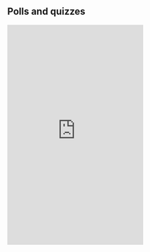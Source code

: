 ## Polls and quizzes

<iframe name='proprofs' id='proprofs' width='310' height='500' frameborder=0 marginwidth=0 marginheight=0 src='http://www.proprofs.com/polls/widget/?title=bChMvwXyGKLO'></iframe>

